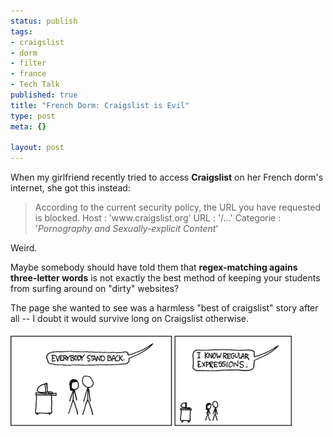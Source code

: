 ```yaml
--- 
status: publish
tags: 
- craigslist
- dorm
- filter
- france
- Tech Talk
published: true
title: "French Dorm: Craigslist is Evil"
type: post
meta: {}

layout: post
---
```

When my girlfriend recently tried to access <strong>Craigslist</strong> on her French dorm's internet, she got this instead:

<blockquote>According to the current security policy, the URL you have requested is blocked. 
Host : 'www.craigslist.org' 
URL : '/...' 
Categorie : '<em>Pornography and Sexually-explicit Content</em>'</blockquote>

Weird.

Maybe somebody should have told them that <strong>regex-matching agains three-letter words</strong> is not exactly the best method of keeping your students from surfing around on "dirty" websites?

The page she wanted to see was a harmless "best of craigslist" story after all -- I doubt it would survive long on Craigslist otherwise.

<a href="http://xkcd.com/208/"><img src='/media/wp/2008/01/regex.png' alt='Everybody stand back: I know regular expressions.' /></a>
